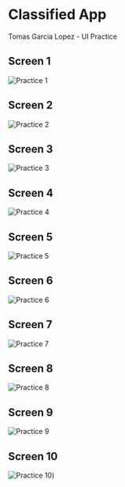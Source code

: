 # Classified App
Tomas Garcia Lopez - UI Practice

## Screen 1
![Practice 1](./screenshots/LoginScreen.png)
## Screen 2
![Practice 2](./screenshots/RegisterScreen.png)
## Screen 3
![Practice 3](./screenshots/HomeScreen.png)
## Screen 4
![Practice 4](./screenshots/SettingsScreen.png)
## Screen 5
![Practice 5](./screenshots/EditProfileScreen.png)
## Screen 6
![Practice 6](./screenshots/MyAdsScreen.png)
## Screen 7
![Practice 7](./screenshots/EditAdScreen.png)
## Screen 8
![Practice 8](./screenshots/ProductDetailScreen.png)
## Screen 9
![Practice 9](./screenshots/CreateAdScreen.png)
## Screen 10
![Practice 10](./screenshots/ImageViewerScreen.png))